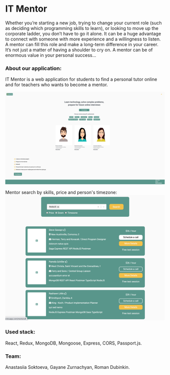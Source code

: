 # IT Mentor
Whether you’re starting a new job, trying to change your current role (such as deciding which programming skills to learn), or looking to move up the corporate ladder, you don’t have to go it alone. It can be a huge advantage to connect with someone with more experience and a willingness to listen. \
A mentor can fill this role and make a long-term difference in your career.
It’s not just a matter of having a shoulder to cry on. A mentor can be of enormous value in your personal success...

### About our application:
IT Mentor is a web application for students to find a personal tutor online and for teachers who wants to become a mentor.

![itmentor](https://github.com/anastasiiasok/IT-Mentor/blob/main/client/public/web.png)

Mentor search by skills, price and person's timezone:
![itmentor_search](https://github.com/anastasiiasok/IT-Mentor/blob/main/client/public/data.png)

### Used stack: 
React, Redux, MongoDB, Mongoose, Express, CORS, Passport.js. 

### Team:
Anastasiia Soktoeva,
Gayane Zurnachyan,
Roman Dubinkin.
